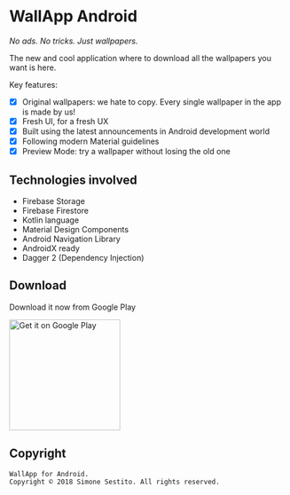 # WallApp Android

_No ads. No tricks. Just wallpapers._

The new and cool application where to download all the wallpapers you want is here.

Key features:
- [x] Original wallpapers: we hate to copy. Every single wallpaper in the app is made by us!
- [x] Fresh UI, for a fresh UX
- [x] Built using the latest announcements in Android development world
- [x] Following modern Material guidelines
- [x] Preview Mode: try a wallpaper without losing the old one

## Technologies involved

- Firebase Storage
- Firebase Firestore
- Kotlin language
- Material Design Components
- Android Navigation Library
- AndroidX ready
- Dagger 2 (Dependency Injection)

## Download

Download it now from Google Play

<a href='https://play.google.com/store/apps/details?id=it.simonesestito.wallapp&pcampaignid=MKT-Other-global-all-co-prtnr-py-PartBadge-Mar2515-1'><img alt='Get it on Google Play' src='https://play.google.com/intl/en_us/badges/images/generic/en_badge_web_generic.png' width="200"/></a>

## Copyright

    WallApp for Android.
    Copyright © 2018 Simone Sestito. All rights reserved.

